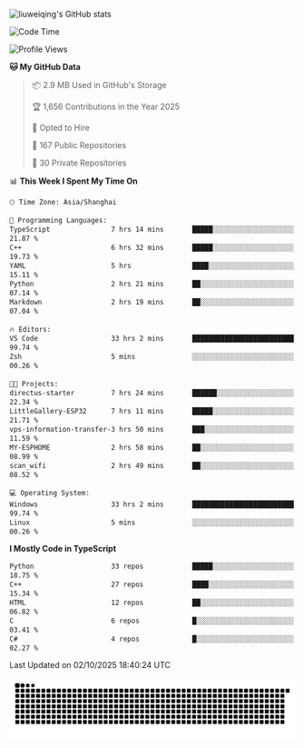 ![liuweiqing's GitHub stats](https://github-readme-stats.vercel.app/api?username=14790897&show_icons=true&locale=cn&include_all_commits=true&count_private=true)

<!--START_SECTION:waka-->
![Code Time](http://img.shields.io/badge/Code%20Time-2%2C592%20hrs%205%20mins-blue)

![Profile Views](http://img.shields.io/badge/Profile%20Views-35-blue)

**🐱 My GitHub Data** 

> 📦 2.9 MB Used in GitHub's Storage 
 > 
> 🏆 1,656 Contributions in the Year 2025
 > 
> 💼 Opted to Hire
 > 
> 📜 167 Public Repositories 
 > 
> 🔑 30 Private Repositories 
 > 
📊 **This Week I Spent My Time On** 

```text
🕑︎ Time Zone: Asia/Shanghai

💬 Programming Languages: 
TypeScript               7 hrs 14 mins       █████░░░░░░░░░░░░░░░░░░░░   21.87 % 
C++                      6 hrs 32 mins       █████░░░░░░░░░░░░░░░░░░░░   19.73 % 
YAML                     5 hrs               ████░░░░░░░░░░░░░░░░░░░░░   15.11 % 
Python                   2 hrs 21 mins       ██░░░░░░░░░░░░░░░░░░░░░░░   07.14 % 
Markdown                 2 hrs 19 mins       ██░░░░░░░░░░░░░░░░░░░░░░░   07.04 % 

🔥 Editors: 
VS Code                  33 hrs 2 mins       █████████████████████████   99.74 % 
Zsh                      5 mins              ░░░░░░░░░░░░░░░░░░░░░░░░░   00.26 % 

🐱‍💻 Projects: 
directus-starter         7 hrs 24 mins       ██████░░░░░░░░░░░░░░░░░░░   22.34 % 
LittleGallery-ESP32      7 hrs 11 mins       █████░░░░░░░░░░░░░░░░░░░░   21.71 % 
vps-information-transfer-3 hrs 50 mins       ███░░░░░░░░░░░░░░░░░░░░░░   11.59 % 
MY-ESPHOME               2 hrs 58 mins       ██░░░░░░░░░░░░░░░░░░░░░░░   08.99 % 
scan_wifi                2 hrs 49 mins       ██░░░░░░░░░░░░░░░░░░░░░░░   08.52 % 

💻 Operating System: 
Windows                  33 hrs 2 mins       █████████████████████████   99.74 % 
Linux                    5 mins              ░░░░░░░░░░░░░░░░░░░░░░░░░   00.26 % 
```

**I Mostly Code in TypeScript** 

```text
Python                   33 repos            █████░░░░░░░░░░░░░░░░░░░░   18.75 % 
C++                      27 repos            ████░░░░░░░░░░░░░░░░░░░░░   15.34 % 
HTML                     12 repos            ██░░░░░░░░░░░░░░░░░░░░░░░   06.82 % 
C                        6 repos             █░░░░░░░░░░░░░░░░░░░░░░░░   03.41 % 
C#                       4 repos             █░░░░░░░░░░░░░░░░░░░░░░░░   02.27 % 
```




 Last Updated on 02/10/2025 18:40:24 UTC
<!--END_SECTION:waka-->

<picture>
  <source media="(prefers-color-scheme: dark)" srcset="https://raw.githubusercontent.com/14790897/14790897/output/github-contribution-grid-snake-dark.svg" />
  <source media="(prefers-color-scheme: light)" srcset="https://raw.githubusercontent.com/14790897/14790897/output/github-contribution-grid-snake.svg" />
  <img alt="github-snake" src="https://raw.githubusercontent.com/14790897/14790897/output/github-contribution-grid-snake.svg" />
</picture>
